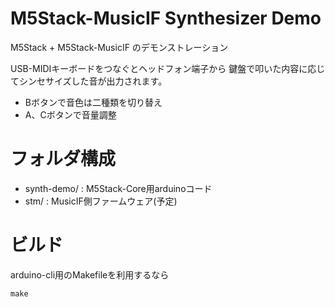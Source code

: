 # M5Stack-MusicIF Synthesizer Demo

M5Stack + M5Stack-MusicIF のデモンストレーション

USB-MIDIキーボードをつなぐとヘッドフォン端子から
鍵盤で叩いた内容に応じてシンセサイズした音が出力されます。

- Bボタンで音色は二種類を切り替え
- A、Cボタンで音量調整

# フォルダ構成

- synth-demo/ : M5Stack-Core用arduinoコード
- stm/ : MusicIF側ファームウェア(予定)

# ビルド

arduino-cli用のMakefileを利用するなら

```shell
make
```
